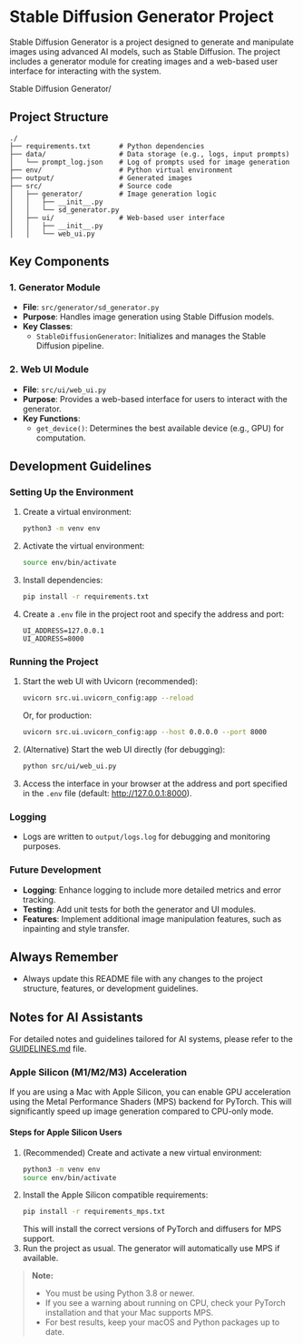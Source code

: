 # Stable Diffusion Generator Project

Stable Diffusion Generator is a project designed to generate and manipulate images using advanced AI models, such as Stable Diffusion. The project includes a generator module for creating images and a web-based user interface for interacting with the system.

Stable Diffusion Generator/

## Project Structure
```
./
├── requirements.txt       # Python dependencies
├── data/                  # Data storage (e.g., logs, input prompts)
│   └── prompt_log.json    # Log of prompts used for image generation
├── env/                   # Python virtual environment
├── output/                # Generated images
├── src/                   # Source code
│   ├── generator/         # Image generation logic
│   │   ├── __init__.py
│   │   └── sd_generator.py
│   ├── ui/                # Web-based user interface
│   │   ├── __init__.py
│   │   └── web_ui.py
```

## Key Components

### 1. Generator Module
- **File**: `src/generator/sd_generator.py`
- **Purpose**: Handles image generation using Stable Diffusion models.
- **Key Classes**:
  - `StableDiffusionGenerator`: Initializes and manages the Stable Diffusion pipeline.

### 2. Web UI Module
- **File**: `src/ui/web_ui.py`
- **Purpose**: Provides a web-based interface for users to interact with the generator.
- **Key Functions**:
  - `get_device()`: Determines the best available device (e.g., GPU) for computation.

## Development Guidelines

### Setting Up the Environment
1. Create a virtual environment:
   ```bash
   python3 -m venv env
   ```
2. Activate the virtual environment:
   ```bash
   source env/bin/activate
   ```
3. Install dependencies:
   ```bash
   pip install -r requirements.txt
   ```
4. Create a `.env` file in the project root and specify the address and port:
   ```env
   UI_ADDRESS=127.0.0.1
   UI_ADDRESS=8000
   ```

### Running the Project
1. Start the web UI with Uvicorn (recommended):
   ```bash
   uvicorn src.ui.uvicorn_config:app --reload
   ```
   Or, for production:
   ```bash
   uvicorn src.ui.uvicorn_config:app --host 0.0.0.0 --port 8000
   ```
2. (Alternative) Start the web UI directly (for debugging):
   ```bash
   python src/ui/web_ui.py
   ```
3. Access the interface in your browser at the address and port specified in the `.env` file (default: http://127.0.0.1:8000).

### Logging
- Logs are written to `output/logs.log` for debugging and monitoring purposes.

### Future Development
- **Logging**: Enhance logging to include more detailed metrics and error tracking.
- **Testing**: Add unit tests for both the generator and UI modules.
- **Features**: Implement additional image manipulation features, such as inpainting and style transfer.

## Always Remember
- Always update this README file with any changes to the project structure, features, or development guidelines.

## Notes for AI Assistants
For detailed notes and guidelines tailored for AI systems, please refer to the [GUIDELINES.md](./GUIDELINES.md) file.

### Apple Silicon (M1/M2/M3) Acceleration
If you are using a Mac with Apple Silicon, you can enable GPU acceleration using the Metal Performance Shaders (MPS) backend for PyTorch. This will significantly speed up image generation compared to CPU-only mode.

#### Steps for Apple Silicon Users
1. (Recommended) Create and activate a new virtual environment:
   ```bash
   python3 -m venv env
   source env/bin/activate
   ```
2. Install the Apple Silicon compatible requirements:
   ```bash
   pip install -r requirements_mps.txt
   ```
   This will install the correct versions of PyTorch and diffusers for MPS support.
3. Run the project as usual. The generator will automatically use MPS if available.

> **Note:**
> - You must be using Python 3.8 or newer.
> - If you see a warning about running on CPU, check your PyTorch installation and that your Mac supports MPS.
> - For best results, keep your macOS and Python packages up to date.
